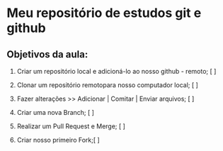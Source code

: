 # Meu repositório de estudos git e github

## Objetivos da aula:

1. Criar um repositório local e adicioná-lo ao nosso github - remoto; [ ]

2. Clonar um repositório remotopara nosso computador local; [ ]

3. Fazer alterações >> Adicionar | Comitar | Enviar arquivos; [ ]

4. Criar uma nova Branch; [ ]

5. Realizar um Pull Request e Merge; [ ]

7. Criar nosso primeiro Fork;[ ]